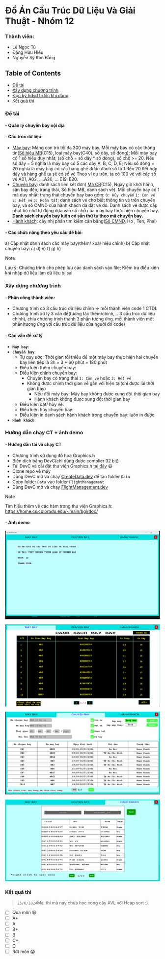 # Đồ Án Cấu Trúc Dữ Liệu Và Giải Thuật - Nhóm 12
### Thành viên:
- Lê Ngọc Tú
- Đặng Hữu Hiếu
- Nguyễn Sỹ Kim Bằng

## Table of Contents
- [Đề tài](#1)
- [Xây dựng chương trình](#2)
- [Đọc kỹ hdsd trước khi dùng](#3)
- [Kết quả thi](#4)

### Đề tài<a name = "1"></a>
#### - Quản lý chuyến bay nội địa
#### - Cấu trúc dữ liệu:
- [Máy bay](FlightManagement\\Plane.h): Mảng con trỏ tối đa 300 máy bay. Mỗi máy bay có các thông tin(<u>Số hiệu MB</u>(C15), loại máy bay(C40), số dãy, số dòng); Mỗi máy bay có 1 số hiệu duy nhất; (số chỗ = số dãy * số dòng), số chỗ >= 20.
    Nếu số dãy = 5 nghĩa là máy bay có 5 các dãy A, B, C, D, E; Nếu số dòng = 20 nghĩa là máy bay có các hàng ghế được đánh số từ 1 đến 20.Kết hợp dãy và hàng ghế ta sẽ có số vé
    Theo ví dụ trên, ta có 100 vé với các số vé A01, A02, ....A20, ... E19, E20.
- [Chuyến bay](FlightManagement\\Flight.h): danh sách liên kết đơn( <u>Mã CB</u>(C15), Ngày giờ khời hành, sân bay đến, trạng thái, Số hiệu MB, danh sách vé). Mỗi chuyến bay có 1 mã duy nhất; trạng thái chuyến bay bao gồm: `0: Hủy chuyến` `1: Còn vé` `2: Hết vé` `3: Hoàn tất`; danh sách vé cho biết thông tin vé trên chuyến bay, và số CMND của hành khách đã đặt vé đó. Danh sách vé được cấp phát bộ nhớ tự động dựa vào số chỗ của máy bay thực hiện chuyến bay. **Danh sách chuyến bay luôn có sẵn thứ tự theo mã chuyến bay.**
- [Hành khách](FlightManagement\\passenger_tree.h): cây nhị phân tìm kiếm cân bằng(<u>Số CMND</u>, Ho , Ten, Phai)

#### - Các chức năng theo yêu cầu đề bài:
a) Cập nhật danh sách các máy bay(thêm/ xóa/ hiệu chỉnh)
b) Cập nhật chuyến bay: 
c)
d)
e)
f)
g)
h)
> [!NOTE]
> Lưu ý: Chương trình cho phép lưu các danh sách vào file; Kiểm tra điều kiện khi nhập dữ liệu làm dữ liệu bị sai

### Xây dựng chương trình <a name = "2"></a>
#### - Phân công thành viên:    
- Chương trình có 3 cấu trúc dữ liệu chính => mỗi thành viên code 1 CTDL
- Chương trình xử lý 3 vấn đề(tương tác thêm/chỉnh,... 3 cấu trúc dữ liệu chính), chia chương trình thành 3 phần tương ứng, mỗi thành viên một phần(tương ứng với cấu trúc dữ liệu của người đó code)
#### - Các vấn đề xử lý 
- **`Máy bay`**: 
- **`Chuyến bay`**:
  - Tự quy ước: Thời gian tối thiểu để một máy bay thực hiện hai chuyến bay liên tiếp là 3h = 3 * 60 phút = 180 phút
  - Điều kiện thêm chuyến bay:
  - Điều kiện chỉnh chuyến bay:
    - Chuyến bay có trạng thái `1: Còn vé` hoặc `2: Hết vé`
    - Không được chỉnh thời gian về gần với hiện tại(chỉ được lùi thời gian bay)
      - Nếu đổi máy bay: Máy bay không được xung đột thời gian bay
      - Hành khách không được xung đột thời gian bay
  - Điều kiện đặt/ hủy vé:
  - Điều kiện hủy chuyến bay: 
  - Điều kiện in danh sách hành khách trong chuyến bay: luôn in được
- **`Hành khách`**:

### Hướng dẫn chạy CT + ảnh demo <a name = "3"></a>

#### - Hướng dẫn tải và chạy CT
- Chương trình sử dụng đồ họa Graphics.h
- Biên dịch bằng DevC(chỉ dùng được complier 32 bit)
- Tải DevC và cài đặt thư viện Graphics.h [tại đây](https://www.google.com) :smiley:
- Clone repo về máy
- Dùng DevC mở và chạy [CreateData.dev](CreateData\CreateData.dev) để tạo folder `Data`
- Copy folder `Data` vào folder `FlightManagement`
- Dùng DevC mở và chạy [FlightManagement.dev](FlightManagement\FlightManagement.dev)

> [!NOTE]
> Tìm hiểu thêm về các hàm trong thư viện Graphics.h: <https://home.cs.colorado.edu/~main/bgi/doc/>

#### - Ảnh demo
![](Image\mainmenu.png)

![](Image\planetab1.png)

![](Image\flighttab1.png)

![](Image\passengertab1.png)


### Kết quả thi<a name = "4"></a>
> `25/6/2024`Mai thi mà nay chưa học xong cây AVL với Heap sort :)

- [ ] Qua môn :satisfied:
- [ ] A+
- [ ] A
- [ ] B+
- [ ] B
- [ ] C+
- [ ] C
- [ ] Rớt môn :scream: